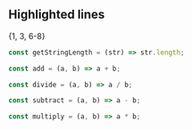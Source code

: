 ## Highlighted lines

{1, 3, 6-8}

```js {1, 3, 6-8}
const getStringLength = (str) => str.length;

const add = (a, b) => a + b;

const divide = (a, b) => a / b;

const subtract = (a, b) => a - b;

const multiply = (a, b) => a * b;
```
